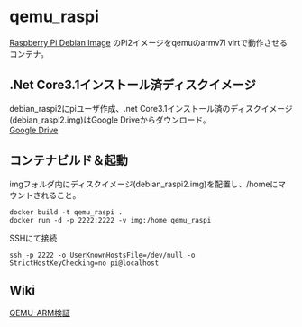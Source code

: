 # qemu_raspi
[Raspberry Pi Debian Image](https://raspi.debian.net/tested-images/) のPi2イメージをqemuのarmv7l virtで動作させるコンテナ。  

## .Net Core3.1インストール済ディスクイメージ
debian_raspi2にpiユーザ作成、.net Core3.1インストール済のディスクイメージ(debian_raspi2.img)はGoogle Driveからダウンロード。  
[Google Drive](https://drive.google.com/file/d/1BnXNydI4Cyr0amCXR1HUiAmRF9nGf8mr/view?usp=sharing)

## コンテナビルド＆起動
imgフォルダ内にディスクイメージ(debian_raspi2.img)を配置し、/homeにマウントされること。
```
docker build -t qemu_raspi .
docker run -d -p 2222:2222 -v img:/home qemu_raspi
```
SSHにて接続
```
ssh -p 2222 -o UserKnownHostsFile=/dev/null -o StrictHostKeyChecking=no pi@localhost
```

## Wiki
[QEMU-ARM検証](https://github.com/NaotoDoujun/qemu_raspi/wiki/QEMU-ARM検証)